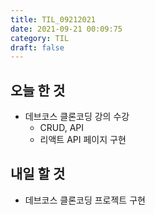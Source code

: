```yaml
---
title: TIL_09212021
date: 2021-09-21 00:09:75
category: TIL
draft: false
---
```


## 오늘 한 것

- 데브코스 클론코딩 강의 수강
  - CRUD, API
  - 리액트 API 페이지 구현

## 내일 할 것

- 데브코스 클론코딩 프로젝트 구현
